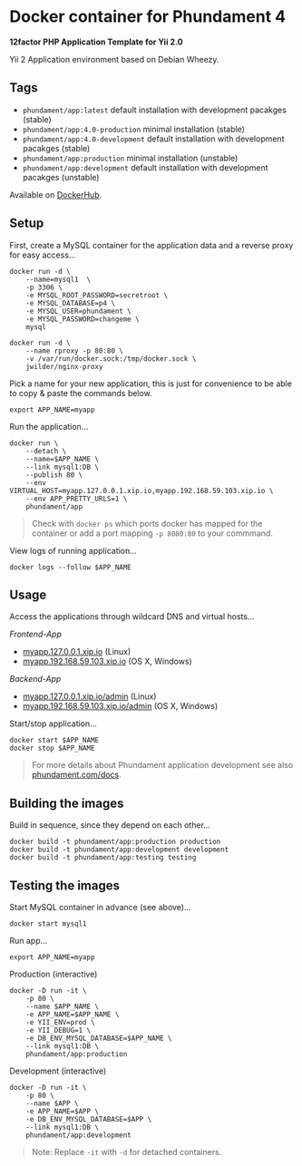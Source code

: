 Docker container for Phundament 4
=================================

**12factor PHP Application Template for Yii 2.0**


Yii 2 Application environment based on Debian Wheezy.


Tags
----

- `phundament/app:latest` default installation with development pacakges (stable)
- `phundament/app:4.0-production` minimal installation (stable)
- `phundament/app:4.0-development` default installation with development pacakges (stable)
- `phundament/app:production` minimal installation (unstable)
- `phundament/app:development` default installation with development pacakges (unstable)

Available on [DockerHub](https://registry.hub.docker.com/u/phundament/app/).


Setup
-----

First, create a MySQL container for the application data and a reverse proxy for easy access...

```
docker run -d \
    --name=mysql1  \
    -p 3306 \
    -e MYSQL_ROOT_PASSWORD=secretroot \
    -e MYSQL_DATABASE=p4 \
    -e MYSQL_USER=phundament \
    -e MYSQL_PASSWORD=changeme \
    mysql

docker run -d \
    --name rproxy -p 80:80 \
    -v /var/run/docker.sock:/tmp/docker.sock \
    jwilder/nginx-proxy
```

Pick a name for your new application, this is just for convenience to be able to copy & paste the commands below. 

```
export APP_NAME=myapp
```

Run the application...

```
docker run \
    --detach \
    --name=$APP_NAME \
    --link mysql1:DB \
    --publish 80 \
    --env VIRTUAL_HOST=myapp.127.0.0.1.xip.io,myapp.192.168.59.103.xip.io \
    --env APP_PRETTY_URLS=1 \
    phundament/app
```

> Check with `docker ps` which ports docker has mapped for the container or 
> add a port mapping `-p 8080:80` to your commmand.

View logs of running application...

```
docker logs --follow $APP_NAME
``` 


Usage
-----

Access the applications through wildcard DNS and virtual hosts...

*Frontend-App*

- [myapp.127.0.0.1.xip.io](http://myapp.127.0.0.1.xip.io) (Linux)
- [myapp.192.168.59.103.xip.io](http://myapp.192.168.59.103.xip.io) (OS X, Windows) 

*Backend-App*

- [myapp.127.0.0.1.xip.io/admin](http://myapp.127.0.0.1.xip.io/admin) (Linux)
- [myapp.192.168.59.103.xip.io/admin](http://myapp.192.168.59.103.xip.io/admin) (OS X, Windows) 


Start/stop application...

```
docker start $APP_NAME
docker stop $APP_NAME
```

> For more details about Phundament application development see also [phundament.com/docs](http://phundament.com/docs).


Building the images
-------------------

Build in sequence, since they depend on each other...

```
docker build -t phundament/app:production production
docker build -t phundament/app:development development
docker build -t phundament/app:testing testing
```

Testing the images
------------------

Start MySQL container in advance (see above)...

```
docker start mysql1
```

Run app...

```
export APP_NAME=myapp
```

Production (interactive)

```
docker -D run -it \
    -p 80 \
    --name $APP_NAME \
    -e APP_NAME=$APP_NAME \
    -e YII_ENV=prod \
    -e YII_DEBUG=1 \
    -e DB_ENV_MYSQL_DATABASE=$APP_NAME \
    --link mysql1:DB \
    phundament/app:production
```

Development (interactive)

```
docker -D run -it \
    -p 80 \
    --name $APP \
    -e APP_NAME=$APP \
    -e DB_ENV_MYSQL_DATABASE=$APP \
    --link mysql1:DB \
    phundament/app:development
```

> Note: Replace `-it` with `-d` for detached containers.


 